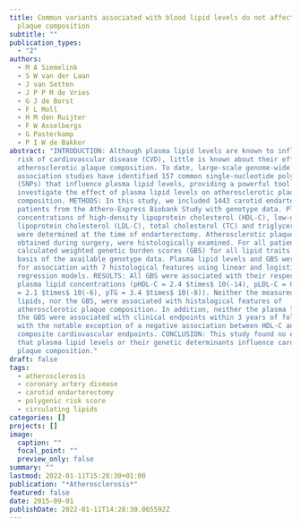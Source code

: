 ```yaml
---
title: Common variants associated with blood lipid levels do not affect carotid
  plaque composition
subtitle: ""
publication_types:
  - "2"
authors:
  - M A Siemelink
  - S W van der Laan
  - J van Setten
  - J P P M de Vries
  - G J de Borst
  - F L Moll
  - H M den Ruijter
  - F W Asselbergs
  - G Pasterkamp
  - P I W de Bakker
abstract: "INTRODUCTION: Although plasma lipid levels are known to influence the
  risk of cardiovascular disease (CVD), little is known about their effect on
  atherosclerotic plaque composition. To date, large-scale genome-wide
  association studies have identified 157 common single-nucleotide polymorphisms
  (SNPs) that influence plasma lipid levels, providing a powerful tool to
  investigate the effect of plasma lipid levels on atherosclerotic plaque
  composition. METHODS: In this study, we included 1443 carotid endarterectomy
  patients from the Athero-Express Biobank Study with genotype data. Plasma
  concentrations of high-density lipoprotein cholesterol (HDL-C), low-density
  lipoprotein cholesterol (LDL-C), total cholesterol (TC) and triglycerides (TG)
  were determined at the time of endarterectomy. Atherosclerotic plaques,
  obtained during surgery, were histologically examined. For all patients, we
  calculated weighted genetic burden scores (GBS) for all lipid traits on the
  basis of the available genotype data. Plasma lipid levels and GBS were tested
  for association with 7 histological features using linear and logistic
  regression models. RESULTS: All GBS were associated with their respective
  plasma lipid concentrations (pHDL-C = 2.4 $times$ 10(-14), pLDL-C = 0.003, pTC
  = 2.1 $times$ 10(-6), pTG = 3.4 $times$ 10(-8)). Neither the measured plasma
  lipids, nor the GBS, were associated with histological features of
  atherosclerotic plaque composition. In addition, neither the plasma lipids nor
  the GBS were associated with clinical endpoints within 3 years of follow-up,
  with the notable exception of a negative association between HDL-C and
  composite cardiovascular endpoints. CONCLUSION: This study found no evidence
  that plasma lipid levels or their genetic determinants influence carotid
  plaque composition."
draft: false
tags:
  - atherosclerosis
  - coronary artery disease
  - carotid endarterectomy
  - polygenic risk score
  - circulating lipids
categories: []
projects: []
image:
  caption: ""
  focal_point: ""
  preview_only: false
summary: ""
lastmod: 2022-01-11T15:28:30+01:00
publication: "*Atherosclerosis*"
featured: false
date: 2015-09-01
publishDate: 2022-01-11T14:28:30.065592Z
---
```

